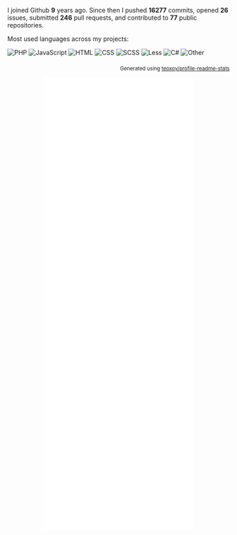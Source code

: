 <!--
### Hi there 👋

**jb-lopez/jb-lopez** is a ✨ _special_ ✨ repository because its `README.md` (this file) appears on your GitHub profile.

Here are some ideas to get you started:

- 🔭 I’m currently working on ...
- 🌱 I’m currently learning ...
- 👯 I’m looking to collaborate on ...
- 🤔 I’m looking for help with ...
- 💬 Ask me about ...
- 📫 How to reach me: ...
- 😄 Pronouns: ...
- ⚡ Fun fact: ...

-->

I joined Github **9** years ago. Since then I pushed **16277** commits, opened **26** issues, submitted **246** pull requests, <!-- received **6** stars across **12** personal projects, --> and contributed to **77** public repositories.

Most used languages across my projects:

![PHP](https://img.shields.io/static/v1?style=flat-square&label=%E2%A0%80&color=555&labelColor=%234F5D95&message=PHP%EF%B8%B155.9%25)
![JavaScript](https://img.shields.io/static/v1?style=flat-square&label=%E2%A0%80&color=555&labelColor=%23f1e05a&message=JavaScript%EF%B8%B132.3%25)
![HTML](https://img.shields.io/static/v1?style=flat-square&label=%E2%A0%80&color=555&labelColor=%23e34c26&message=HTML%EF%B8%B16.3%25)
![CSS](https://img.shields.io/static/v1?style=flat-square&label=%E2%A0%80&color=555&labelColor=%23563d7c&message=CSS%EF%B8%B13.8%25)
![SCSS](https://img.shields.io/static/v1?style=flat-square&label=%E2%A0%80&color=555&labelColor=%23c6538c&message=SCSS%EF%B8%B10.5%25)
![Less](https://img.shields.io/static/v1?style=flat-square&label=%E2%A0%80&color=555&labelColor=%231d365d&message=Less%EF%B8%B10.4%25)
![C#](https://img.shields.io/static/v1?style=flat-square&label=%E2%A0%80&color=555&labelColor=%23178600&message=C%23%EF%B8%B10.1%25)
![Other](https://img.shields.io/static/v1?style=flat-square&label=%E2%A0%80&color=555&labelColor=%23ededed&message=Other%EF%B8%B10.3%25)

<p align="right"><sub>Generated using <a href="https://github.com/marketplace/actions/profile-readme-stats">teoxoy/profile-readme-stats</a></sub></p>

<div align="center">

  ![Metrics](https://github.com/jb-lopez/jb-lopez/blob/main/github-metrics.svg)
  <!--
  [![](https://raw.githubusercontent.com/jb-lopez/jb-lopez/production/profile-summary-card-output/github_dark/0-profile-details.svg)](https://github.com/vn7n24fzkq/github-profile-summary-cards)
  [![](https://raw.githubusercontent.com/jb-lopez/jb-lopez/production/profile-summary-card-output/github_dark/1-repos-per-language.svg)](https://github.com/vn7n24fzkq/github-profile-summary-cards) [![](https://raw.githubusercontent.com/jb-lopez/jb-lopez/production/profile-summary-card-output/github_dark/2-most-commit-language.svg)](https://github.com/vn7n24fzkq/github-profile-summary-cards)
  [![](https://raw.githubusercontent.com/jb-lopez/jb-lopez/production/profile-summary-card-output/github_dark/3-stats.svg)](https://github.com/vn7n24fzkq/github-profile-summary-cards) [![](https://raw.githubusercontent.com/jb-lopez/jb-lopez/production/profile-summary-card-output/github_dark/4-productive-time.svg)](https://github.com/vn7n24fzkq/github-profile-summary-cards)-->

</div>
